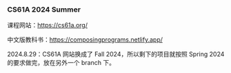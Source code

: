 ### CS61A 2024 Summer

课程网站：https://cs61a.org/

中文版教科书：https://composingprograms.netlify.app/

2024.8.29：CS61A 网站换成了 Fall 2024，所以剩下的项目就按照 Spring 2024 的要求做完，放在另外一个 branch 下。

